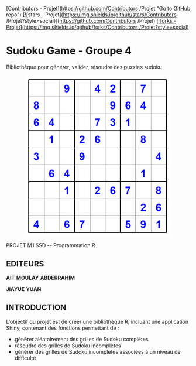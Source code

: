 [Contributors  - Projet](https://github.com/Contributors /Projet "Go to GitHub repo") [![stars - Projet](https://img.shields.io/github/stars/Contributors /Projet?style=social)](https://github.com/Contributors /Projet) [![forks - Projet](https://img.shields.io/github/forks/Contributors /Projet?style=social)](https://github.com/abderrahim-ait/Projet_R-Groupe4/graphs/contributors)

# Sudoku Game - Groupe 4
Bibliothèque pour générer, valider, résoudre des puzzles sudoku

<p align="center">
  <img src="https://github.com/abderrahim-ait/Projet_R-Groupe4/blob/main/Suduko.png" width="400" title="Suduko">
</p>



PROJET M1 SSD -- Programmation R

## EDITEURS
__AIT__ __MOULAY__ __ABDERRAHIM__ 

__JIAYUE__ __YUAN__

## INTRODUCTION
L’objectif du projet est de créer une bibliothèque R, incluant une application Shiny, contenant des fonctions permettant de :
- générer aléatoirement des grilles de Sudoku complètes
- résoudre des grilles de Sudoku incomplètes
- générer des grilles de Sudoku incomplètes associées à un niveau de difficulté
